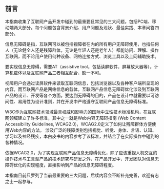 ## 前言

本指南收集了互联网产品开发中碰到的最重要且常见的三大问题，包括PC端、移动端两大部分。每个问题包含背景介绍、用户问题及现状、最佳实践、本章问答四部分。

信息无障碍是指，互联网可以被包括视障者在内的所有用户无障碍使用，也指任何人（无论健全人还是残障群体，无论是年轻人还是老年人）都能访问、理解、操作互联网，而不论用户使用何种设备、网络连接方式、浏览工具以及上网辅助技术。

要实现信息无障碍，需要AT（assistive tool，包括读屏软件，屏幕放大器等），计算机载体以及互联网产品三者相互配合，缺一不可。

视障用户会通过读屏软件来读取互联网信息，包括浏览器以及各种客户端所呈现的内容，而互联网产品是网络信息的载体，互联网产品信息无障碍优化涉及到互联网产品的设计、开发等各个方面。要达到无障碍的目的，产品在设计中就需要以可访问性、易用性为设计准则，并在开发中严格遵守互联网产品信息无障碍标准。

W3C作为互联网技术领域最具权威和影响力的国际中立性技术标准机构，在互联网领域建立了许多标准，其中之一就是Web内容无障碍指南 (Web Content Accessibility Guidelines, WCAG2.0)，WCAG2.0定义了如何让残障群体方便使用Web内容的方法，
涉及广泛的残障类别包括视觉、听觉、身体、言语、认知、学习以及神经残疾，本白皮书的内容参考了该标准，并结合了在实际操作中碰到的各种情况。
    
依据WCAG2.0，为了实现互联网产品信息无障碍优化，除了应该重视人机交互的操作技术与工具型产品的技术研究与研发之外，在产品开发中，开发团队对信息无障碍优化的实现程度，直接影响到产品的信息无障碍程度。

本指南目前只罗列了当前最重要的三大问题，后续内容会不断补充完善，欢迎有志之士一起参与。


